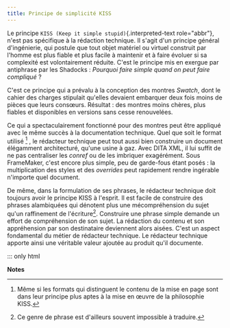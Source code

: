 ```yaml
---
title: Principe de simplicité KISS
---
```


Le principe `KISS (Keep it simple stupid)`{.interpreted-text
role="abbr"}, n'est pas spécifique à la rédaction technique. Il s'agit
d'un principe général d'ingénierie, qui postule que tout objet
matériel ou virtuel construit par l'homme est plus fiable et plus
facile à maintenir et à faire évoluer si sa complexité est
volontairement réduite. C'est le principe mis en exergue par antiphrase
par les Shadocks : *Pourquoi faire simple quand on peut faire
compliqué* ?

C'est ce principe qui a prévalu à la conception des montres *Swatch*,
dont le cahier des charges stipulait qu'elles devaient embarquer deux
fois moins de pièces que leurs consœurs. Résultat : des montres moins
chères, plus fiables et disponibles en versions sans cesse renouvelées.

Ce qui a spectaculairement fonctionné pour des montres peut être
appliqué avec le même succès à la documentation technique. Quel que soit
le format utilisé [^1] , le rédacteur technique peut tout aussi bien
construire un document élégamment architecturé, qu'une usine à gaz.
Avec DITA XML, il lui suffit de ne pas centraliser les *conref* ou de
les imbriquer exagérément. Sous FrameMaker, c'est encore plus simple,
peu de garde-fous étant posés : la multiplication des styles et des
*overrides* peut rapidement rendre ingérable n'importe quel document.

De même, dans la formulation de ses phrases, le rédacteur technique doit
toujours avoir le principe KISS à l'esprit. Il est facile de construire
des phrases alambiquées qui dénotent plus une mécompréhension du sujet
qu'un raffinement de l'écriture[^2]. Construire une phrase simple
demande un effort de compréhension de son sujet. La rédaction du contenu
et son appréhension par son destinataire deviennent alors aisées. C'est
un aspect fondamental du métier de rédacteur technique. Le rédacteur
technique apporte ainsi une véritable valeur ajoutée au produit qu'il
documente.

::: only
html

**Notes**


[^1]: Même si les formats qui distinguent le contenu de la mise en page
    sont dans leur principe plus aptes à la mise en œuvre de la
    philosophie KISS.

[^2]: Ce genre de phrase est d'ailleurs souvent impossible à traduire.
